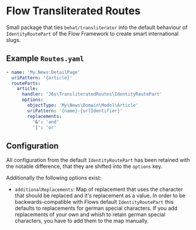 # Flow Transliterated Routes

Small package that ties `behat/transliterator` into the default behaviour of `IdentityRoutePart` of the Flow Framework to create smart international slugs.

## Example `Routes.yaml`

```yaml
- name: 'My.News:DetailPage'
  uriPattern: '{article}'
  routeParts:
    article:
      handler: 'J6s\TransliteratedRoutes\IdentityRoutePart'
      options:
        objectType: 'My\News\Domain\Model\Article'
        uriPattern: '{name}-{urlIdentifier}'
        replacements:
          '&': 'and'
          '|': 'or'
```

## Configuration 

All configuration from the default `IdentityRoutePart` has been retained with the notable difference, that they are shifted into the `options` key.

Additionally the following options exist:

* `additionalReplacements`: Map of replacement that uses the character that should be replaced and it's replacement as a value. In order to be backwards-compatible with Flows default `IdentityRoutePart` this defaults to replacements for german special characters. If you add replacements of your own and whish to retain german special characters, you have to add them to the map manually.
